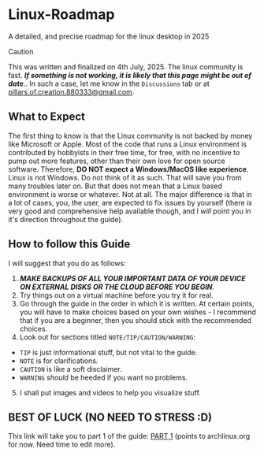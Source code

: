 # Linux-Roadmap
A detailed, and precise roadmap for the linux desktop in 2025

> [!CAUTION]
> This was written and finalized on 4th July, 2025. The linux community is fast. _**If something is not working, it is likely that this page might be out of date**_.. In such a case, let me know in the `Discussions` tab or at pillars.of.creation.880333@gmail.com.

## What to Expect
  The first thing to know is that the Linux community is not backed by money like Microsoft or Apple. Most of the code that runs a Linux environment is contributed by hobbyists in their free time, for free, with no incentive to pump out more features, other than their own love for open source software. Therefore, **DO NOT expect a Windows/MacOS like experience**. Linux is not Windows. Do not think of it as such. That will save you from many troubles later on.
But that does not mean that a Linux based environment is worse or whatever. Not at all. The major difference is that in a lot of cases, you, the user, are expected to fix issues by yourself (there *is* very good and comprehensive help available though, and I *will* point you in it's direction throughout the guide).

## How to follow this Guide
I will suggest that you do as follows:
1. _**MAKE BACKUPS OF ALL YOUR IMPORTANT DATA OF YOUR DEVICE ON EXTERNAL DISKS OR THE CLOUD BEFORE YOU BEGIN**_.
2. Try things out on a virtual machine before you try it for real.
3. Go through the guide in the order in which it is written. At certain points, you will have to make choices based on your own wishes - I recommend that if you are a beginner, then you should stick with the recommended choices.
4. Look out for sections titled `NOTE/TIP/CAUTION/WARNING`:
  - `TIP` is just informational stuff, but not vital to the guide.
  - `NOTE` is for clarifications.
  - `CAUTION` is like a soft disclaimer.
  - `WARNING` _should_ be heeded if you want no problems.
5. I shall put images and videos to help you visualize stuff.

## BEST OF LUCK (NO NEED TO STRESS :D)
This link will take you to part 1 of the guide: [PART 1](https://www.archlinux.org) (points to archlinux.org for now. Need time to edit more).
